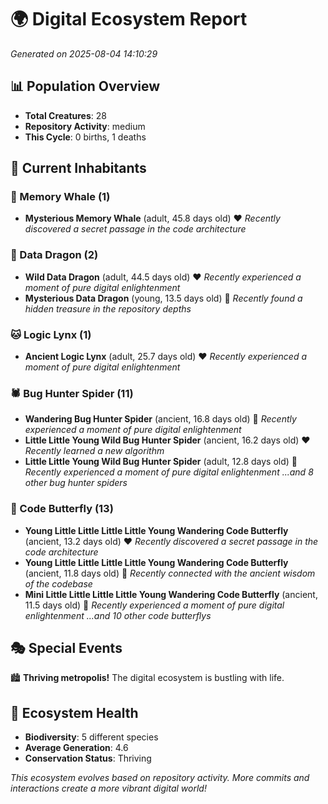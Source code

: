 # 🌍 Digital Ecosystem Report
*Generated on 2025-08-04 14:10:29*

## 📊 Population Overview
- **Total Creatures**: 28
- **Repository Activity**: medium
- **This Cycle**: 0 births, 1 deaths

## 👥 Current Inhabitants

### 🐋 Memory Whale (1)
- **Mysterious Memory Whale** (adult, 45.8 days old) ❤️
  *Recently discovered a secret passage in the code architecture*

### 🐉 Data Dragon (2)
- **Wild Data Dragon** (adult, 44.5 days old) ❤️
  *Recently experienced a moment of pure digital enlightenment*
- **Mysterious Data Dragon** (young, 13.5 days old) 💚
  *Recently found a hidden treasure in the repository depths*

### 🐱 Logic Lynx (1)
- **Ancient Logic Lynx** (adult, 25.7 days old) ❤️
  *Recently experienced a moment of pure digital enlightenment*

### 🕷️ Bug Hunter Spider (11)
- **Wandering Bug Hunter Spider** (ancient, 16.8 days old) 💛
  *Recently experienced a moment of pure digital enlightenment*
- **Little Little Young Wild Bug Hunter Spider** (ancient, 16.2 days old) ❤️
  *Recently learned a new algorithm*
- **Little Little Young Wild Bug Hunter Spider** (adult, 12.8 days old) 💚
  *Recently experienced a moment of pure digital enlightenment*
  *...and 8 other bug hunter spiders*

### 🦋 Code Butterfly (13)
- **Young Little Little Little Little Young Wandering Code Butterfly** (ancient, 13.2 days old) ❤️
  *Recently discovered a secret passage in the code architecture*
- **Young Little Little Little Little Young Wandering Code Butterfly** (ancient, 11.8 days old) 💚
  *Recently connected with the ancient wisdom of the codebase*
- **Mini Little Little Little Little Young Wandering Code Butterfly** (ancient, 11.5 days old) 💛
  *Recently experienced a moment of pure digital enlightenment*
  *...and 10 other code butterflys*

## 🎭 Special Events

🏙️ **Thriving metropolis!** The digital ecosystem is bustling with life.

## 🔬 Ecosystem Health
- **Biodiversity**: 5 different species
- **Average Generation**: 4.6
- **Conservation Status**: Thriving

*This ecosystem evolves based on repository activity. More commits and interactions create a more vibrant digital world!*